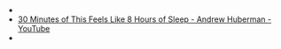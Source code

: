 -
- [30 Minutes of This Feels Like 8 Hours of Sleep - Andrew Huberman - YouTube](https://www.youtube.com/watch?v=b2E5FsWearc)
-